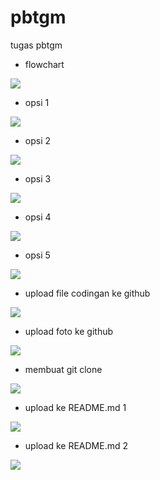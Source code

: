 # pbtgm
tugas pbtgm


- flowchart

![](screenshoot%20program%20dan%20flowchart//flowchart.png)

- opsi 1

![](screenshoot%20program%20dan%20flowchart//opsi%201.jpeg)

- opsi 2

![](screenshoot%20program%20dan%20flowchart//opsi%202.jpeg)

- opsi 3

![](screenshoot%20program%20dan%20flowchart//opsi%203.jpeg)

- opsi 4

![](screenshoot%20program%20dan%20flowchart//opsi%204.jpeg)

- opsi 5

![](screenshoot%20program%20dan%20flowchart//opsi%205.jpeg)

- upload file codingan ke github

![](screenshoot%20git/mengupload%20codingan%20program%20ke%20%20github.png)

- upload foto ke github 

![](screenshoot%20git/mengupload%20foto%20ke%20github.png)

- membuat git clone 

![](screenshoot%20git/membuat%20git%20clonne.png)

- upload ke README.md 1

![](screenshoot%20git/menambah%20foto%20ke%20README.md%201.png)

- upload ke README.md  2

![](screenshoot%20git/menambahkan%20foto%20ke%20README.md%202.png)
